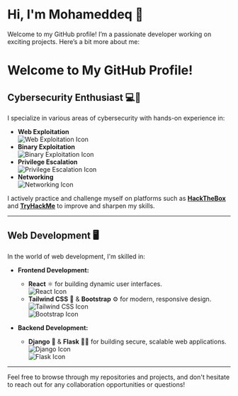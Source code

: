 # Hi, I'm Mohameddeq 👋

Welcome to my GitHub profile! I’m a passionate developer working on exciting projects. Here’s a bit more about me:

# Welcome to My GitHub Profile!

## Cybersecurity Enthusiast 💻🔐

I specialize in various areas of cybersecurity with hands-on experience in:

- **Web Exploitation**  
  ![Web Exploitation Icon](https://img.icons8.com/ios/50/000000/exploit.png)
- **Binary Exploitation**  
  ![Binary Exploitation Icon](https://img.icons8.com/ios/50/000000/binary-code.png)
- **Privilege Escalation**  
  ![Privilege Escalation Icon](https://img.icons8.com/ios/50/000000/lock.png)
- **Networking**  
  ![Networking Icon](https://img.icons8.com/ios/50/000000/network.png)

I actively practice and challenge myself on platforms such as **[HackTheBox](https://www.hackthebox.eu/)** and **[TryHackMe](https://tryhackme.com/)** to improve and sharpen my skills.

---

## Web Development 🖥️

In the world of web development, I'm skilled in:

- **Frontend Development:**  
  - **React** ⚛️ for building dynamic user interfaces.  
    ![React Icon](https://img.icons8.com/ios/50/000000/react-native.png)
  - **Tailwind CSS** 🌿 & **Bootstrap** ⚙️ for modern, responsive design.  
    ![Tailwind CSS Icon](https://img.icons8.com/ios/50/000000/tailwind-css.png)  
    ![Bootstrap Icon](https://img.icons8.com/ios/50/000000/bootstrap.png)

- **Backend Development:**  
  - **Django** 🐍 & **Flask** 🦸‍♂️ for building secure, scalable web applications.  
    ![Django Icon](https://img.icons8.com/ios/50/000000/django.png)  
    ![Flask Icon](https://img.icons8.com/ios/50/000000/flask.png)

---

Feel free to browse through my repositories and projects, and don't hesitate to reach out for any collaboration opportunities or questions!
